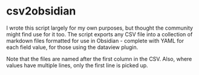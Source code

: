 # csv2obsidian

I wrote this script largely for my own purposes, but thought the community might find use for it too. The script exports any CSV file into a collection of markdown files formatted for use in Obsidian - complete with YAML for each field value, for those using the dataview plugin.

Note that the files are named after the first column in the CSV. Also, where values have multiple lines, only the first line is picked up.
